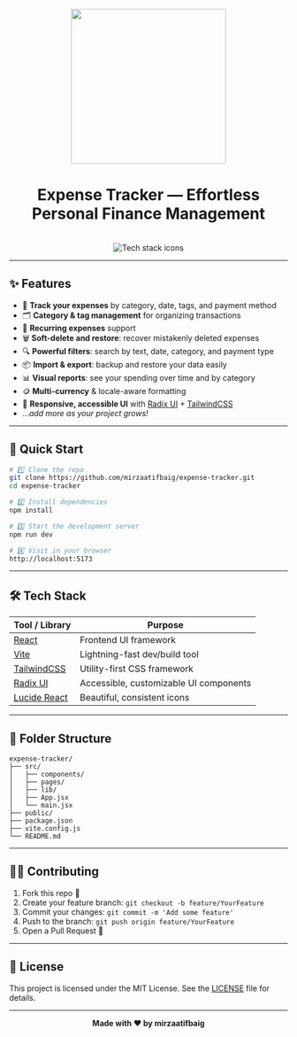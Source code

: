 <p align="center">
  <img align="center" width="280" src="https://skillicons.dev/icons?i=react"/>
</p>

<div align="center">
  <h1>Expense Tracker &mdash; Effortless Personal Finance Management</h1>
</div>
</br>

<div align="center">
  <img src="https://skillicons.dev/icons?i=react,tailwind,js,vite,html,css" alt="Tech stack icons" />
</div>

---

## ✨ Features

- 💸 **Track your expenses** by category, date, tags, and payment method
- 🗂️ **Category & tag management** for organizing transactions
- 🔁 **Recurring expenses** support
- 🗑️ **Soft-delete and restore**: recover mistakenly deleted expenses
- 🔍 **Powerful filters**: search by text, date, category, and payment type
- 📦 **Import & export**: backup and restore your data easily
- 📊 **Visual reports**: see your spending over time and by category
- 🪙 **Multi-currency** & locale-aware formatting
- 🧩 **Responsive, accessible UI** with [Radix UI](https://www.radix-ui.com/) + [TailwindCSS](https://tailwindcss.com/)
- ..._add more as your project grows!_

---

## 🚀 Quick Start

```bash
# 1️⃣ Clone the repo
git clone https://github.com/mirzaatifbaig/expense-tracker.git
cd expense-tracker

# 2️⃣ Install dependencies
npm install

# 3️⃣ Start the development server
npm run dev

# 4️⃣ Visit in your browser
http://localhost:5173
```

---

## 🛠️ Tech Stack

| Tool / Library         | Purpose                                      |
|------------------------|----------------------------------------------|
| [React](https://reactjs.org/)         | Frontend UI framework                     |
| [Vite](https://vitejs.dev/)           | Lightning-fast dev/build tool             |
| [TailwindCSS](https://tailwindcss.com/)| Utility-first CSS framework               |
| [Radix UI](https://www.radix-ui.com/) | Accessible, customizable UI components    |
| [Lucide React](https://lucide.dev/)   | Beautiful, consistent icons               |

---

## 📂 Folder Structure

```text
expense-tracker/
├── src/
│   ├── components/
│   ├── pages/
│   ├── lib/
│   ├── App.jsx
│   └── main.jsx
├── public/
├── package.json
├── vite.config.js
└── README.md
```

---

## 🧑‍💻 Contributing

1. Fork this repo 🍴
2. Create your feature branch: `git checkout -b feature/YourFeature`
3. Commit your changes: `git commit -m 'Add some feature'`
4. Push to the branch: `git push origin feature/YourFeature`
5. Open a Pull Request 🚀

---

## 📃 License

This project is licensed under the MIT License. See the [LICENSE](LICENSE) file for details.

---

<div align="center">
  <b>Made with ❤️ by mirzaatifbaig</b>
</div>
